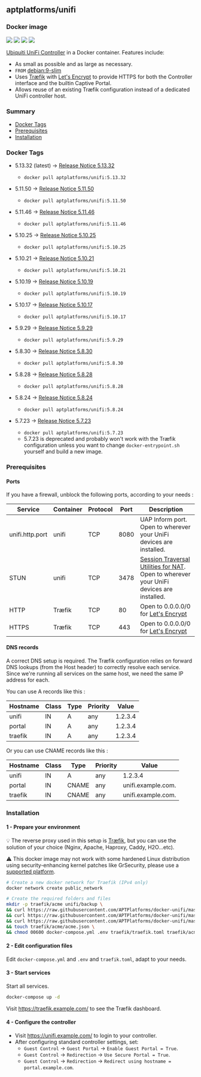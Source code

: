 ## aptplatforms/unifi

### Docker image

[![][microbadger-img]](https://microbadger.com/images/aptplatforms/unifi:latest)
[![][shields-automated-img]](https://hub.docker.com/r/aptplatforms/unifi/builds/)
[![][shields-pulls-img]](https://hub.docker.com/r/aptplatforms/unifi/)
[![][shields-stars-img]](https://hub.docker.com/r/aptplatforms/unifi/)


[Ubiquiti UniFi Controller] in a Docker container. Features include:

- As small as possible and as large as necessary.
- `FROM` [debian:9-slim]
- Uses [Tr&aelig;fik] with [Let's Encrypt] to provide HTTPS for both the
  Controller interface and the builtin Captive Portal.
- Allows reuse of an existing Tr&aelig;fik configuration instead of a
  dedicated UniFi controller host.

### Summary

- [Docker Tags](#docker-tags)
- [Prerequisites](#prerequisites)
- [Installation](#installation)


### Docker Tags

- 5.13.32 (latest) &rarr; [Release Notice 5.13.32]
    - `docker pull aptplatforms/unifi:5.13.32`

- 5.11.50 &rarr; [Release Notice 5.11.50]
    - `docker pull aptplatforms/unifi:5.11.50`

- 5.11.46 &rarr; [Release Notice 5.11.46]
    - `docker pull aptplatforms/unifi:5.11.46`

- 5.10.25 &rarr; [Release Notice 5.10.25]
    - `docker pull aptplatforms/unifi:5.10.25`

- 5.10.21 &rarr; [Release Notice 5.10.21]
    - `docker pull aptplatforms/unifi:5.10.21`

- 5.10.19 &rarr; [Release Notice 5.10.19]
    - `docker pull aptplatforms/unifi:5.10.19`

- 5.10.17 &rarr; [Release Notice 5.10.17]
    - `docker pull aptplatforms/unifi:5.10.17`

- 5.9.29 &rarr; [Release Notice 5.9.29]
    - `docker pull aptplatforms/unifi:5.9.29`

- 5.8.30 &rarr; [Release Notice 5.8.30]
    - `docker pull aptplatforms/unifi:5.8.30`

- 5.8.28 &rarr; [Release Notice 5.8.28]
    - `docker pull aptplatforms/unifi:5.8.28`

- 5.8.24 &rarr; [Release Notice 5.8.24]
    - `docker pull aptplatforms/unifi:5.8.24`

- 5.7.23 &rarr; [Release Notice 5.7.23]
    - `docker pull aptplatforms/unifi:5.7.23`
    - 5.7.23 is deprecated and probably won't work with the Tr&aelig;fik
      configuration unless you want to change `docker-entrypoint.sh` yourself and build a new image.

### Prerequisites

#### Ports

If you have a firewall, unblock the following ports, according to your needs :

| Service | Container | Protocol | Port | Description |
| ------- | --------- | -------- | ---- | ----------- |
| unifi.http.port | unifi | TCP | 8080 | UAP Inform port. Open to wherever your UniFi devices are installed. |
| STUN | unifi | TCP | 3478 | [Session Traversal Utilities for NAT]. Open to wherever your UniFi devices are installed. |
| HTTP | Tr&aelig;fik | TCP | 80 | Open to 0.0.0.0/0 for [Let's Encrypt] |
| HTTPS | Tr&aelig;fik | TCP | 443 | Open to 0.0.0.0/0 for [Let's Encrypt] |

#### DNS records

A correct DNS setup is required. The Tr&aelig;fik configuration relies on
forward DNS lookups (from the Host header) to correctly resolve each service.
Since we're running all services on the same host, we need the same IP address
for each.

You can use A records like this :

| Hostname | Class | Type | Priority | Value |
| -------- | ----- | ---- | -------- | ----- |
| unifi | IN | A | any | 1.2.3.4 |
| portal | IN | A | any | 1.2.3.4 |
| traefik | IN | A | any | 1.2.3.4 |

Or you can use CNAME records like this :

| Hostname | Class | Type | Priority | Value |
| -------- | ----- | ---- | -------- | ----- |
| unifi | IN | A | any | 1.2.3.4 |
| portal | IN | CNAME | any | unifi.example.com. |
| traefik | IN | CNAME | any | unifi.example.com. |

### Installation

#### 1 - Prepare your environment

:bulb: The reverse proxy used in this setup is [Tr&aelig;fik], but you can use the solution of your choice (Nginx, Apache, Haproxy, Caddy, H2O...etc).

:warning: This docker image may not work with some hardened Linux distribution using security-enhancing kernel patches like GrSecurity, please use a [supported platform].

```bash
# Create a new docker network for Traefik (IPv4 only)
docker network create public_network

# Create the required folders and files
mkdir -p traefik/acme unifi/backup \
&& curl https://raw.githubusercontent.com/APTPlatforms/docker-unifi/master/docker-compose.sample.yml -o docker-compose.yml \
&& curl https://raw.githubusercontent.com/APTPlatforms/docker-unifi/master/sample.env -o .env \
&& curl https://raw.githubusercontent.com/APTPlatforms/docker-unifi/master/traefik.sample.toml -o traefik/traefik.toml \
&& touch traefik/acme/acme.json \
&& chmod 00600 docker-compose.yml .env traefik/traefik.toml traefik/acme/acme.json
```

#### 2 - Edit configuration files

Edit `docker-compose.yml` and `.env` and `traefik.toml`, adapt to your needs.

#### 3 - Start services

Start all services.

```bash
docker-compose up -d
```

Visit <https://traefik.example.com/> to see the Tr&aelig;fik dashboard.

#### 4 - Configure the controller

- Visit <https://unifi.example.com/> to login to your controller.
- After configuring standard controller settings, set:
    - `Guest Control` &rarr; `Guest Portal` &rarr; `Enable Guest Portal = True`.
    - `Guest Control` &rarr; `Redirection` &rarr; `Use Secure Portal = True`.
    - `Guest Control` &rarr; `Redirection` &rarr; `Redirect using hostname = portal.example.com`.

[microbadger-img]: https://images.microbadger.com/badges/image/aptplatforms/unifi:latest.svg
[shields-automated-img]: https://img.shields.io/docker/automated/aptplatforms/unifi.svg
[shields-pulls-img]: https://img.shields.io/docker/pulls/aptplatforms/unifi.svg
[shields-stars-img]: https://img.shields.io/docker/stars/aptplatforms/unifi.svg

[debian:9-slim]: https://hub.docker.com/\_/debian/
[Tr&aelig;fik]: https://traefik.io/
[Let's Encrypt]: https://letsencrypt.org/
[Session Traversal Utilities for NAT]: https://help.ubnt.com/hc/en-us/articles/115015457668-UniFi-Troubleshooting-STUN-Communication-Errors#whatisstun
[supported platform]: https://docs.docker.com/install/#supported-platforms

[Ubiquiti UniFi Controller]: https://www.ui.com/download/unifi/default/default/unifi-network-controller-51332-debianubuntu-linux-and-unifi-cloud-key
[Release Notice 5.13.32]: https://community.ui.com/releases/UniFi-Network-Controller-5-13-32/85eee834-c987-4875-8de2-51c6842d7bd3
[Release Notice 5.11.50]: https://community.ui.com/releases/UniFi-Network-Controller-5-11-50/1728a1f1-f0a8-45dd-a2e2-95abcfc50dab
[Release Notice 5.11.46]: https://community.ui.com/releases/UniFi-Network-Controller-5-11-46/1984aaf0-7243-4257-af83-70126714613e
[Release Notice 5.10.25]: https://community.ui.com/releases/UniFi-Network-Controller-Stable-5-10-25/fc76945d-c918-4d8d-8cd1-094d05287f45
[Release Notice 5.10.21]: https://community.ubnt.com/t5/UniFi-Updates-Blog/UniFi-Network-Controller-5-10-21-Stable-has-been-released/ba-p/2741854
[Release Notice 5.10.19]: https://community.ubnt.com/t5/UniFi-Updates-Blog/UniFi-Network-Controller-5-10-19-Stable-has-been-released/ba-p/2695209
[Release Notice 5.10.17]: https://community.ubnt.com/t5/UniFi-Updates-Blog/UniFi-Network-Controller-5-10-17-Stable-has-been-released/ba-p/2676018
[Release Notice 5.9.29]: https://community.ubnt.com/t5/UniFi-Updates-Blog/UniFi-SDN-Controller-5-9-29-Stable-has-been-released/ba-p/2516852
[Release Notice 5.8.30]: https://community.ubnt.com/t5/UniFi-Updates-Blog/UniFi-SDN-Controller-5-8-30-Stable-has-been-released/ba-p/2489957
[Release Notice 5.8.28]: https://community.ubnt.com/t5/UniFi-Updates-Blog/UniFi-SDN-Controller-5-8-28-Stable-has-been-released/ba-p/2449036
[Release Notice 5.8.24]: https://community.ubnt.com/t5/UniFi-Updates-Blog/UniFi-SDN-Controller-5-8-24-Stable-has-been-released/ba-p/2404580
[Release Notice 5.7.23]: https://community.ubnt.com/t5/UniFi-Updates-Blog/UniFi-5-7-23-Stable-has-been-released/ba-p/2318813
